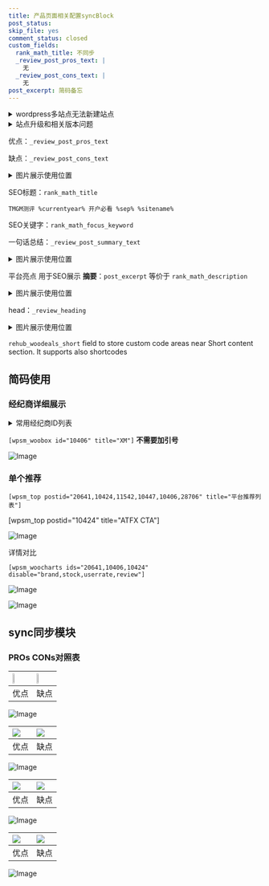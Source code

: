 ```yaml
---
title: 产品页面相关配置syncBlock
post_status: 
skip_file: yes
comment_status: closed
custom_fields:
  rank_math_title: 不同步
  _review_post_pros_text: |
    无
  _review_post_cons_text: |
    无
post_excerpt: 简码备忘
---
```

<details><summary>wordpress多站点无法新建站点</summary>

<li>和报错需要清理cookies一样的原因</li>
<li>wp-config.php里面<code>define( 'SUBDOMAIN_INSTALL', false );//子域名安装</code></li>
<li>新建子站点是用<code>define( 'SUBDOMAIN_INSTALL', true);//子域名安装</code> 完成以后，改成<code>false</code></li>
</details>

<details><summary>站点升级和相关版本问题</summary>

<p>wordpress：5.9.9
woocommerce：7.5.1
出现问题的地方：主题选项里面>><strong>Product layout >>compact style</strong></p>
<p>如何出现没有用过的字段 导致无法保存。先导出配置 然后进行修改，后面再次恢复即可。</p>
<p>出现部分字段无法显示时，需要返回默认布局后，对产品进行保存就好了。</p>
<p></p>
</details>

优点：`_review_post_pros_text`

缺点：`_review_post_cons_text`

<details><summary>图片展示使用位置</summary>

<img src="https://prod-files-secure.s3.us-west-2.amazonaws.com/39ed1227-6d7d-4570-be36-9ccd4a2c4241/f51d3d83-55d4-4bdf-9604-f37ec77ab556/Untitled.png?X-Amz-Algorithm=AWS4-HMAC-SHA256&X-Amz-Content-Sha256=UNSIGNED-PAYLOAD&X-Amz-Credential=ASIAZI2LB466SE4B623H%2F20250709%2Fus-west-2%2Fs3%2Faws4_request&X-Amz-Date=20250709T045520Z&X-Amz-Expires=3600&X-Amz-Security-Token=IQoJb3JpZ2luX2VjEJT%2F%2F%2F%2F%2F%2F%2F%2F%2F%2FwEaCXVzLXdlc3QtMiJIMEYCIQCLUDJWftmPHzgi8oLZcyuJ3SmonSM37IYfzknoXKahOgIhAKVU2X2pxWQo27wkAMEL%2F9eryu3FQRfcahbZYxsFjYsTKogECJ3%2F%2F%2F%2F%2F%2F%2F%2F%2F%2FwEQABoMNjM3NDIzMTgzODA1IgxsgWboIdcDWnCQoO4q3ANrXXa%2BzxrQA5fLfWP1Kx0OjlG0bbwcw2PXml5ds44FL6yu%2FJJPGocsizAccR4Fm1Y8%2B1aGO3hzPnPm5%2FHRRkS2198Rj74j9Mepec41khnvE5SekgDCFVrg49doRIhvx8jzj%2FxBd7Mbja5ZzYzaDLb4gQfd5NfNRWdnsj1wmh%2FKvrb1i%2BZS9jf0i21GSS454oKLeHqyoq1YN0l0s0NDaLbom%2BYGRrs48cXclDt3j0wi1BwiiRgf8SqplE1HnZDv3u80R6FTTpzBPYlEuVNx54oDD3yjD6oEP5twBbllPfYUSbk10%2BjVT8YV5KW2DDOQl1u%2F%2BDMHlrYfyGDNJTnhuNO%2FK5ng2NIQyidvvJcdajWF3k4494Ly6joAg145a2bMsINuCWUw%2BHm6deaF4u8ZpAWQ7OhSUfaZmopkzcCnfVtsLcxcmWlpk076Y%2B17n4WKJSLpRVpqRgbPGvLwxucMc36p7o5wFoNATFGMiSp%2Fw5%2BdtJD%2FrbWzop7MDORuAvpyZkGz%2FlasOfE%2BCimeXnGjQesARlcSN8P0McJnDq39f128Ns5mG9fbHCoegNS1iDFPE2oLedbdfUEQkf%2FiQGxwATk9hMxixT1yiFXajnkopBDF6s6iIarKHYreYCg84DDt2rfDBjqkAX2PbgqO3J5EZaBPLDr%2FtTa9M%2Bx4tu1%2Bxr2UZNywnxlPGZEgoJz8zfYIghiPo95LbUTXTbt3Hbt0RxFhVPL3vDLuUouyeG45l4rpuW9QPpqxzBxgxHuBA4YAXCFf7R6yR9Ewhb2TNaYAWOoqP12QaV0tIAoP%2F4FuYpah1cn%2BkpFZ7%2BvTE9JoNMW7VYOL18yJHhtW%2BkZ4w%2FRBxk%2BjXOmUSx3UZOb2&X-Amz-Signature=b130cefed1fcca41b6da08dfb76b5b317d6126c1c43137b8b0c492e93a7dd9a2&X-Amz-SignedHeaders=host&x-amz-checksum-mode=ENABLED&x-id=GetObject" alt="Image">
</details>

SEO标题：`rank_math_title`

`TMGM测评 %currentyear% 开户必看 %sep% %sitename%`

SEO关键字：`rank_math_focus_keyword`

一句话总结：`_review_post_summary_text`

<details><summary>图片展示使用位置</summary>

<img src="https://prod-files-secure.s3.us-west-2.amazonaws.com/39ed1227-6d7d-4570-be36-9ccd4a2c4241/4b96a922-296c-4f4e-8630-d1c870cbce01/Untitled.png?X-Amz-Algorithm=AWS4-HMAC-SHA256&X-Amz-Content-Sha256=UNSIGNED-PAYLOAD&X-Amz-Credential=ASIAZI2LB466RFEHZKP3%2F20250709%2Fus-west-2%2Fs3%2Faws4_request&X-Amz-Date=20250709T045520Z&X-Amz-Expires=3600&X-Amz-Security-Token=IQoJb3JpZ2luX2VjEJT%2F%2F%2F%2F%2F%2F%2F%2F%2F%2FwEaCXVzLXdlc3QtMiJHMEUCIQD8sNsikLrBeOMdCGKFf1OhRTq2ckzWPb7kwk6upFVnKgIgSEtN3fuIsLL1MAhdkIEpANEdoc7vyIEIl%2F0m7zuzkQEqiAQInf%2F%2F%2F%2F%2F%2F%2F%2F%2F%2FARAAGgw2Mzc0MjMxODM4MDUiDI4xxEZ%2F4GsfQvCs%2FSrcA4MZ0T3lFxy2rNcsThvn5DUCQE2hvK9nqlwkzq5y3QtQg%2BFJvl5O2Fubeu%2FILZVTeXnIX5izmKK7DFOQ1VaJemYOrTnvc%2Bbfi7tSY668JGxnGL5gqrL4o6apBfD7J6xznDkqLxetwAKDbsWQXce5i8UPIhEnCCWGsDYjtHrGdpBbQmmGkvsPvgeo4xooP5R5SrP23ydBG4piRGMiSt65l%2BSLWGc%2BKu1%2F3b8Y%2FyEsbX6ggTKMPdw5c%2BCVYYkEFDer7XqXUD3durk8k9%2B%2BRdyY6hIMqdMpQrEtgr4DJwpvduEwDJLTtXwGwx7KsbdPrIXJwVUH5d%2FSG3zGxh%2B7j7uCtuHLthOaEiyS7NE1C%2FuPOoFDcr1k3TSA9Y%2BNAW4rwirmdJ7gtggkKq8i%2BFM%2BxId%2FM3YW2RH0%2F%2BnheTEHh6LY53eAPNm1TSmf%2B1MnsI78YCNLuYmaTmnGIuEjgabjUBU15pNlAakYnDpRouTLO52bmJGxgybr4CFCMbmJxvHQsjeqORqHGcFtCDlzLIhf1KNRL5YblXGOkuxe9kH5sAsC8ELu%2FZrFCm37m7VzE66%2Fg4CHmeY1rYk7t2hEb0VtbBfFkDLpi034S0KGF5OGaWEKaJ1RFbcWEKpQt1eD5qTgMM3at8MGOqUBuHJQgpNODPPJ1zyNXrUtVjobbVI2aBA9RLsvvTPrP0hWRG2CbwY1%2B0s0zXgIKSdMqWjbpMiuJnYti2ZIQ5jVVnpS4dUJ92bgmr1nyTW%2BZJ2Or64nrbTMYl7TttuClBbvoF3oFFfm7tFQMlV5ucnjq0iYQXXbzr4%2B7l8yIHOJDN4duaQe%2Bni8B2Go9izK8Qv6V33cXbksd1zpS45RqFx6BfUZ65GM&X-Amz-Signature=8a4618dbd9631b8b9aae345327b91dd5f31da98fd74133d0e38d522acfd60ed4&X-Amz-SignedHeaders=host&x-amz-checksum-mode=ENABLED&x-id=GetObject" alt="Image">
</details>

平台亮点 用于SEO展示 **摘要**：`post_excerpt`  等价于 `rank_math_description`

<details><summary>图片展示使用位置</summary>

<img src="https://prod-files-secure.s3.us-west-2.amazonaws.com/39ed1227-6d7d-4570-be36-9ccd4a2c4241/1ee11f63-b60a-4dfe-a7a7-d58ff23b5d88/Untitled.png?X-Amz-Algorithm=AWS4-HMAC-SHA256&X-Amz-Content-Sha256=UNSIGNED-PAYLOAD&X-Amz-Credential=ASIAZI2LB4666Q2AR5WS%2F20250709%2Fus-west-2%2Fs3%2Faws4_request&X-Amz-Date=20250709T045520Z&X-Amz-Expires=3600&X-Amz-Security-Token=IQoJb3JpZ2luX2VjEJT%2F%2F%2F%2F%2F%2F%2F%2F%2F%2FwEaCXVzLXdlc3QtMiJIMEYCIQCgwhbD9aTizuKC0p0j1Ng11%2Bx6VKb9sjZW4VoZ6hfV4QIhAIKhLUexPDRMrwNJJHP0ScIIdvpKdQL7H8YvunJAP0cFKogECJ3%2F%2F%2F%2F%2F%2F%2F%2F%2F%2FwEQABoMNjM3NDIzMTgzODA1IgwbU9hWv0Qod93KCB4q3ANSEAaXMflMOED0Ip42P0wkTpIaC8ji%2B8INg60U%2FQjj%2FVF8FP99Z4xQ46GlM8n5LIlevJ72CA7hEmZcHXU30TXe0Ns2kczbtLWD4F20dRgyepJbxrcPftsyu8ckHI%2Bdg%2FH2ivYdNd9JuWGN2y30EbnYkVTThdESRZkXN4RtLpTFHLFt7eDXYkaxk%2BgOteFOBLB8vnzoTQR6XmYHopTm2FOVNugiOJeqQfhh7gQow3AnoVlQupvSgkIXDnPvghlqedP24jc9PK252KEkAjM1fgK3QWv0vFrszDtre7ysecT%2F3nf3teB%2BpR2REpxAA3lH12jLzfT1aIT5fskngyN9s94c%2BH9aqFEH0IMDqlDBj2OoVwzF%2B1WiZKMnywwVjpI5VVg%2FkMkmsFsgJL1f7OrtjvCohkyCNfEzLgOxjm9t7TlKM9M9EPD%2FtQFTpunX9ZmOPiYS8L6JZwoA9SEv%2BHA5Y4vcHHVCMnL%2FBncKmVP1MwkbwaoXyMZl3sA3%2BhmEgCOFF4%2FqEzA15srckEzE6pwnhl3uE%2FYihHgs7GgVmLBkNL2CwbSr4w32UfNgToVtQVb1Dt7dyg0McwDI9m%2BotBwBFY%2F8sZX9BDLlSwwrHEidp80FeMpvMrjdjS5wFvm5fTDr2rfDBjqkAegGhe2wIDOlbO2m0MSmwPZVn5AX6J8B0G55ZJpTszs31yStFIuMu9ahP1fQoTFe3e2HxFQLhn337jApeUwvXhFxgHGmkde7zlL42vm33N5bfZDbz8ll7yn7DO9%2BUMum7MHydqq6AtRqKyC9SKe4W4UHdxBV4Dyj7YUYP7vlS7zPdebzr3pdO7u1UMXI19hbmVVgrNxd3B%2F2%2Fth6xmzq%2B8qaVugm&X-Amz-Signature=789133958d689304f8d55023b7793284d65b60c37754969e94001be559b6cab4&X-Amz-SignedHeaders=host&x-amz-checksum-mode=ENABLED&x-id=GetObject" alt="Image">
<img src="https://prod-files-secure.s3.us-west-2.amazonaws.com/39ed1227-6d7d-4570-be36-9ccd4a2c4241/ad4118b5-78d8-4fbe-801e-3b29b5d99c01/Untitled.png?X-Amz-Algorithm=AWS4-HMAC-SHA256&X-Amz-Content-Sha256=UNSIGNED-PAYLOAD&X-Amz-Credential=ASIAZI2LB4666Q2AR5WS%2F20250709%2Fus-west-2%2Fs3%2Faws4_request&X-Amz-Date=20250709T045520Z&X-Amz-Expires=3600&X-Amz-Security-Token=IQoJb3JpZ2luX2VjEJT%2F%2F%2F%2F%2F%2F%2F%2F%2F%2FwEaCXVzLXdlc3QtMiJIMEYCIQCgwhbD9aTizuKC0p0j1Ng11%2Bx6VKb9sjZW4VoZ6hfV4QIhAIKhLUexPDRMrwNJJHP0ScIIdvpKdQL7H8YvunJAP0cFKogECJ3%2F%2F%2F%2F%2F%2F%2F%2F%2F%2FwEQABoMNjM3NDIzMTgzODA1IgwbU9hWv0Qod93KCB4q3ANSEAaXMflMOED0Ip42P0wkTpIaC8ji%2B8INg60U%2FQjj%2FVF8FP99Z4xQ46GlM8n5LIlevJ72CA7hEmZcHXU30TXe0Ns2kczbtLWD4F20dRgyepJbxrcPftsyu8ckHI%2Bdg%2FH2ivYdNd9JuWGN2y30EbnYkVTThdESRZkXN4RtLpTFHLFt7eDXYkaxk%2BgOteFOBLB8vnzoTQR6XmYHopTm2FOVNugiOJeqQfhh7gQow3AnoVlQupvSgkIXDnPvghlqedP24jc9PK252KEkAjM1fgK3QWv0vFrszDtre7ysecT%2F3nf3teB%2BpR2REpxAA3lH12jLzfT1aIT5fskngyN9s94c%2BH9aqFEH0IMDqlDBj2OoVwzF%2B1WiZKMnywwVjpI5VVg%2FkMkmsFsgJL1f7OrtjvCohkyCNfEzLgOxjm9t7TlKM9M9EPD%2FtQFTpunX9ZmOPiYS8L6JZwoA9SEv%2BHA5Y4vcHHVCMnL%2FBncKmVP1MwkbwaoXyMZl3sA3%2BhmEgCOFF4%2FqEzA15srckEzE6pwnhl3uE%2FYihHgs7GgVmLBkNL2CwbSr4w32UfNgToVtQVb1Dt7dyg0McwDI9m%2BotBwBFY%2F8sZX9BDLlSwwrHEidp80FeMpvMrjdjS5wFvm5fTDr2rfDBjqkAegGhe2wIDOlbO2m0MSmwPZVn5AX6J8B0G55ZJpTszs31yStFIuMu9ahP1fQoTFe3e2HxFQLhn337jApeUwvXhFxgHGmkde7zlL42vm33N5bfZDbz8ll7yn7DO9%2BUMum7MHydqq6AtRqKyC9SKe4W4UHdxBV4Dyj7YUYP7vlS7zPdebzr3pdO7u1UMXI19hbmVVgrNxd3B%2F2%2Fth6xmzq%2B8qaVugm&X-Amz-Signature=657f9e72c249671b77231682cdeeff5e3315b37316767e1f52a3051c8138a442&X-Amz-SignedHeaders=host&x-amz-checksum-mode=ENABLED&x-id=GetObject" alt="Image">
<img src="https://prod-files-secure.s3.us-west-2.amazonaws.com/39ed1227-6d7d-4570-be36-9ccd4a2c4241/a38cf7c9-a79c-4b64-9e94-13589fe0758b/Untitled.png?X-Amz-Algorithm=AWS4-HMAC-SHA256&X-Amz-Content-Sha256=UNSIGNED-PAYLOAD&X-Amz-Credential=ASIAZI2LB4666Q2AR5WS%2F20250709%2Fus-west-2%2Fs3%2Faws4_request&X-Amz-Date=20250709T045520Z&X-Amz-Expires=3600&X-Amz-Security-Token=IQoJb3JpZ2luX2VjEJT%2F%2F%2F%2F%2F%2F%2F%2F%2F%2FwEaCXVzLXdlc3QtMiJIMEYCIQCgwhbD9aTizuKC0p0j1Ng11%2Bx6VKb9sjZW4VoZ6hfV4QIhAIKhLUexPDRMrwNJJHP0ScIIdvpKdQL7H8YvunJAP0cFKogECJ3%2F%2F%2F%2F%2F%2F%2F%2F%2F%2FwEQABoMNjM3NDIzMTgzODA1IgwbU9hWv0Qod93KCB4q3ANSEAaXMflMOED0Ip42P0wkTpIaC8ji%2B8INg60U%2FQjj%2FVF8FP99Z4xQ46GlM8n5LIlevJ72CA7hEmZcHXU30TXe0Ns2kczbtLWD4F20dRgyepJbxrcPftsyu8ckHI%2Bdg%2FH2ivYdNd9JuWGN2y30EbnYkVTThdESRZkXN4RtLpTFHLFt7eDXYkaxk%2BgOteFOBLB8vnzoTQR6XmYHopTm2FOVNugiOJeqQfhh7gQow3AnoVlQupvSgkIXDnPvghlqedP24jc9PK252KEkAjM1fgK3QWv0vFrszDtre7ysecT%2F3nf3teB%2BpR2REpxAA3lH12jLzfT1aIT5fskngyN9s94c%2BH9aqFEH0IMDqlDBj2OoVwzF%2B1WiZKMnywwVjpI5VVg%2FkMkmsFsgJL1f7OrtjvCohkyCNfEzLgOxjm9t7TlKM9M9EPD%2FtQFTpunX9ZmOPiYS8L6JZwoA9SEv%2BHA5Y4vcHHVCMnL%2FBncKmVP1MwkbwaoXyMZl3sA3%2BhmEgCOFF4%2FqEzA15srckEzE6pwnhl3uE%2FYihHgs7GgVmLBkNL2CwbSr4w32UfNgToVtQVb1Dt7dyg0McwDI9m%2BotBwBFY%2F8sZX9BDLlSwwrHEidp80FeMpvMrjdjS5wFvm5fTDr2rfDBjqkAegGhe2wIDOlbO2m0MSmwPZVn5AX6J8B0G55ZJpTszs31yStFIuMu9ahP1fQoTFe3e2HxFQLhn337jApeUwvXhFxgHGmkde7zlL42vm33N5bfZDbz8ll7yn7DO9%2BUMum7MHydqq6AtRqKyC9SKe4W4UHdxBV4Dyj7YUYP7vlS7zPdebzr3pdO7u1UMXI19hbmVVgrNxd3B%2F2%2Fth6xmzq%2B8qaVugm&X-Amz-Signature=d28ca85508eb3f122cb0b1bc2d89b699cbceccc577e273d2bc8758e1a2e0ea74&X-Amz-SignedHeaders=host&x-amz-checksum-mode=ENABLED&x-id=GetObject" alt="Image">
<img src="https://prod-files-secure.s3.us-west-2.amazonaws.com/39ed1227-6d7d-4570-be36-9ccd4a2c4241/7da6fc1e-d2ac-42ae-8c75-cb5749aa18f6/Untitled.png?X-Amz-Algorithm=AWS4-HMAC-SHA256&X-Amz-Content-Sha256=UNSIGNED-PAYLOAD&X-Amz-Credential=ASIAZI2LB4666Q2AR5WS%2F20250709%2Fus-west-2%2Fs3%2Faws4_request&X-Amz-Date=20250709T045520Z&X-Amz-Expires=3600&X-Amz-Security-Token=IQoJb3JpZ2luX2VjEJT%2F%2F%2F%2F%2F%2F%2F%2F%2F%2FwEaCXVzLXdlc3QtMiJIMEYCIQCgwhbD9aTizuKC0p0j1Ng11%2Bx6VKb9sjZW4VoZ6hfV4QIhAIKhLUexPDRMrwNJJHP0ScIIdvpKdQL7H8YvunJAP0cFKogECJ3%2F%2F%2F%2F%2F%2F%2F%2F%2F%2FwEQABoMNjM3NDIzMTgzODA1IgwbU9hWv0Qod93KCB4q3ANSEAaXMflMOED0Ip42P0wkTpIaC8ji%2B8INg60U%2FQjj%2FVF8FP99Z4xQ46GlM8n5LIlevJ72CA7hEmZcHXU30TXe0Ns2kczbtLWD4F20dRgyepJbxrcPftsyu8ckHI%2Bdg%2FH2ivYdNd9JuWGN2y30EbnYkVTThdESRZkXN4RtLpTFHLFt7eDXYkaxk%2BgOteFOBLB8vnzoTQR6XmYHopTm2FOVNugiOJeqQfhh7gQow3AnoVlQupvSgkIXDnPvghlqedP24jc9PK252KEkAjM1fgK3QWv0vFrszDtre7ysecT%2F3nf3teB%2BpR2REpxAA3lH12jLzfT1aIT5fskngyN9s94c%2BH9aqFEH0IMDqlDBj2OoVwzF%2B1WiZKMnywwVjpI5VVg%2FkMkmsFsgJL1f7OrtjvCohkyCNfEzLgOxjm9t7TlKM9M9EPD%2FtQFTpunX9ZmOPiYS8L6JZwoA9SEv%2BHA5Y4vcHHVCMnL%2FBncKmVP1MwkbwaoXyMZl3sA3%2BhmEgCOFF4%2FqEzA15srckEzE6pwnhl3uE%2FYihHgs7GgVmLBkNL2CwbSr4w32UfNgToVtQVb1Dt7dyg0McwDI9m%2BotBwBFY%2F8sZX9BDLlSwwrHEidp80FeMpvMrjdjS5wFvm5fTDr2rfDBjqkAegGhe2wIDOlbO2m0MSmwPZVn5AX6J8B0G55ZJpTszs31yStFIuMu9ahP1fQoTFe3e2HxFQLhn337jApeUwvXhFxgHGmkde7zlL42vm33N5bfZDbz8ll7yn7DO9%2BUMum7MHydqq6AtRqKyC9SKe4W4UHdxBV4Dyj7YUYP7vlS7zPdebzr3pdO7u1UMXI19hbmVVgrNxd3B%2F2%2Fth6xmzq%2B8qaVugm&X-Amz-Signature=e69d164cfb0432259091e1370d66fdd2e046bce1e007c4bc5d73feec26306f3b&X-Amz-SignedHeaders=host&x-amz-checksum-mode=ENABLED&x-id=GetObject" alt="Image">
<img src="https://prod-files-secure.s3.us-west-2.amazonaws.com/39ed1227-6d7d-4570-be36-9ccd4a2c4241/7e97f40a-eaee-47f5-b2f9-475f96808fa7/Untitled.png?X-Amz-Algorithm=AWS4-HMAC-SHA256&X-Amz-Content-Sha256=UNSIGNED-PAYLOAD&X-Amz-Credential=ASIAZI2LB4666Q2AR5WS%2F20250709%2Fus-west-2%2Fs3%2Faws4_request&X-Amz-Date=20250709T045520Z&X-Amz-Expires=3600&X-Amz-Security-Token=IQoJb3JpZ2luX2VjEJT%2F%2F%2F%2F%2F%2F%2F%2F%2F%2FwEaCXVzLXdlc3QtMiJIMEYCIQCgwhbD9aTizuKC0p0j1Ng11%2Bx6VKb9sjZW4VoZ6hfV4QIhAIKhLUexPDRMrwNJJHP0ScIIdvpKdQL7H8YvunJAP0cFKogECJ3%2F%2F%2F%2F%2F%2F%2F%2F%2F%2FwEQABoMNjM3NDIzMTgzODA1IgwbU9hWv0Qod93KCB4q3ANSEAaXMflMOED0Ip42P0wkTpIaC8ji%2B8INg60U%2FQjj%2FVF8FP99Z4xQ46GlM8n5LIlevJ72CA7hEmZcHXU30TXe0Ns2kczbtLWD4F20dRgyepJbxrcPftsyu8ckHI%2Bdg%2FH2ivYdNd9JuWGN2y30EbnYkVTThdESRZkXN4RtLpTFHLFt7eDXYkaxk%2BgOteFOBLB8vnzoTQR6XmYHopTm2FOVNugiOJeqQfhh7gQow3AnoVlQupvSgkIXDnPvghlqedP24jc9PK252KEkAjM1fgK3QWv0vFrszDtre7ysecT%2F3nf3teB%2BpR2REpxAA3lH12jLzfT1aIT5fskngyN9s94c%2BH9aqFEH0IMDqlDBj2OoVwzF%2B1WiZKMnywwVjpI5VVg%2FkMkmsFsgJL1f7OrtjvCohkyCNfEzLgOxjm9t7TlKM9M9EPD%2FtQFTpunX9ZmOPiYS8L6JZwoA9SEv%2BHA5Y4vcHHVCMnL%2FBncKmVP1MwkbwaoXyMZl3sA3%2BhmEgCOFF4%2FqEzA15srckEzE6pwnhl3uE%2FYihHgs7GgVmLBkNL2CwbSr4w32UfNgToVtQVb1Dt7dyg0McwDI9m%2BotBwBFY%2F8sZX9BDLlSwwrHEidp80FeMpvMrjdjS5wFvm5fTDr2rfDBjqkAegGhe2wIDOlbO2m0MSmwPZVn5AX6J8B0G55ZJpTszs31yStFIuMu9ahP1fQoTFe3e2HxFQLhn337jApeUwvXhFxgHGmkde7zlL42vm33N5bfZDbz8ll7yn7DO9%2BUMum7MHydqq6AtRqKyC9SKe4W4UHdxBV4Dyj7YUYP7vlS7zPdebzr3pdO7u1UMXI19hbmVVgrNxd3B%2F2%2Fth6xmzq%2B8qaVugm&X-Amz-Signature=296f804e7b621e346e1fc02de98fc3487799e4f4a95e2622d547cbebfaa0ebdc&X-Amz-SignedHeaders=host&x-amz-checksum-mode=ENABLED&x-id=GetObject" alt="Image">
</details>

head：`_review_heading`

<details><summary>图片展示使用位置</summary>

<img src="https://prod-files-secure.s3.us-west-2.amazonaws.com/39ed1227-6d7d-4570-be36-9ccd4a2c4241/3a4650ad-9887-415c-889a-edd51fa54f27/Untitled.png?X-Amz-Algorithm=AWS4-HMAC-SHA256&X-Amz-Content-Sha256=UNSIGNED-PAYLOAD&X-Amz-Credential=ASIAZI2LB466VM2SP4JU%2F20250709%2Fus-west-2%2Fs3%2Faws4_request&X-Amz-Date=20250709T045521Z&X-Amz-Expires=3600&X-Amz-Security-Token=IQoJb3JpZ2luX2VjEJT%2F%2F%2F%2F%2F%2F%2F%2F%2F%2FwEaCXVzLXdlc3QtMiJHMEUCIFDrNMbg9zWR5CJwo2C%2B%2F6UHy7UoqsBfK7rEI8v5wcFhAiEAvyzRxoy4tp0NJdKzL5crVCBZnFVJUiY%2FKHVgCg3JOqMqiAQInf%2F%2F%2F%2F%2F%2F%2F%2F%2F%2FARAAGgw2Mzc0MjMxODM4MDUiDEkYEKM6VaSb2%2FrtqircA0pn84p05PiepVfaLHc96n6AzQuj8A1Z9Jquz6nOK13LiPyX99VkZZ%2Buedb%2BcwlBdN07MUJC8TsKF59gQk69BQeTcInn2LyWx18FU7jg32HSUW0Gt04Za9nmd%2B5E0EqWXOgi6%2F%2FZp3MuEst2oYjZoKD%2BMkQgL%2BlMyIdKbctjY9so%2FjyVCAnpbFkJvbFJPFgjf7VT%2FWddZx4JcRhnsBdWG1DoDKuTJm6WR5Y2nH3wK4aPjWDOOmdGx8QDmMS%2B8YphykVXBKOpeSVyvO7QLDnnwq3vX%2FA8QKvdlaoS2%2FK5jud7RN6yYy0LYvdFBRs6%2FrmkMkDaIZxIYy40DdY%2BwdF1GfYpw1F5lEXtSgrFmWKMvZ82i8FkZsUtJqcHIzHhlkY5O8K14ATlzoWf8FSdOBIMa%2BMCoLxeTmm2W4SSx7heAz%2BU6qmt1hF8fNW7vrxpo30NARfzHMb1VNBpuZBJ%2BcHNTIvhtUkV01SoL1UKBwDzXvOBXKSLuJ7%2FmZ2haLcQVau%2FDvGXjorYgztCvUAbbu6t05E0nRIsZHxIT5KGdEsnFx6eqP1MKE5i7%2BAsHRttgwPKpnLNYRHYovrDmS56g6SVndNPf%2FIfVD127vAcXLEookVmPYB2khXjFcb8tJXSMIXat8MGOqUBNxzoqKsEyt%2Brm8GAlapE7g2jOuajZ9N5ZaolDKpsqccH0iXbglNlSWat5H2qVmz90d6FDnm6Ga9k7GyERwn2CJk%2FjCByc1coOCuNiL3caqfbLy3zXHD3oitBSGAQ0jr2Ihw6h3zhQy85OpCn%2BbSp7SUpY20Fz%2F%2BXCuB0JvlEkkOIvkE1DPGpsITyOmfdlrEGyS0C%2BF60f2AvF7P%2F1BvptQbFCsKV&X-Amz-Signature=b1619cdd0741b2fae93bab705650dacbb108a257d1e8e1aa8bb2a9b5204a14e8&X-Amz-SignedHeaders=host&x-amz-checksum-mode=ENABLED&x-id=GetObject" alt="Image">
</details>

`rehub_woodeals_short`	field to store custom code areas near Short content section. It supports also shortcodes



## 简码使用

### 经纪商详细展示

<details><summary>常用经纪商ID列表</summary>

<pre><code class="php">嘉盛 ===> 20641  [wpsm_woobox id="20641" title="嘉盛"]
易信easymarkets ===> 11542  [wpsm_woobox id="11542" title="易信easymarkets"]
ATFX外汇 ===> 10424  [wpsm_woobox id="10424" title="ATFX"]
XM ===> 10406  [wpsm_woobox id="10406" title="XM"]
TMGM ===> 29622  [wpsm_woobox id="29622" title="TMGM"]
HYCM ===> 10447  [wpsm_woobox id="10447" title="HYCM"]
fpmarkets澳福外汇 ===> 20639  [wpsm_woobox id="20639" title="fpmarkets澳福外汇"]</code></pre>
</details>

`[wpsm_woobox id="10406" title="XM"]` **不需要加引号**

![Image](https://prod-files-secure.s3.us-west-2.amazonaws.com/39ed1227-6d7d-4570-be36-9ccd4a2c4241/4f898f9d-0fa7-4e43-acd3-ac6bc7be575a/Untitled.png?X-Amz-Algorithm=AWS4-HMAC-SHA256&X-Amz-Content-Sha256=UNSIGNED-PAYLOAD&X-Amz-Credential=ASIAZI2LB466RFSUM4R5%2F20250709%2Fus-west-2%2Fs3%2Faws4_request&X-Amz-Date=20250709T045519Z&X-Amz-Expires=3600&X-Amz-Security-Token=IQoJb3JpZ2luX2VjEJX%2F%2F%2F%2F%2F%2F%2F%2F%2F%2FwEaCXVzLXdlc3QtMiJHMEUCIEePeE7U%2Fln94ZFb7utYmd5um341wOM3yHfnM1etdcC%2FAiEA6OrnaRlmt87YXyaS9FjuxWYZAX%2Blk0b%2BtCghRKVYdcsqiAQInf%2F%2F%2F%2F%2F%2F%2F%2F%2F%2FARAAGgw2Mzc0MjMxODM4MDUiDDj%2BUXqwty1PKbF6HyrcAyzJhTGnBj5zu1%2BQgGn52zh6QsdMm7uV184LOgrHj6dJzpTwycKwVnawetSVf5xf%2F47pXF0FnHUDZUtQmz1bDXHAS%2BgUsGJlkcvhpkwoVDz%2Fw5tOKVMnRSbBAPA3xuLbFrnW4YElP6g5FPPVkGiDAXaR4EVVCGNpabN2LEXvY9Oe0ZDdxGjq2B638%2FDOm5CXE4JxlxozDGTelw37TDgM45tAyp5k5ZkXsW3%2FNkAhBqPQKF%2BCCz5RiC0IpYm9TrEYTw4YvHrpxoY5Pz5ruIXTRqteevROarCNA30MazLHruBf0mW9yDh8LF3f2THeU1BRfH0Zrd11C0Ql7thBao%2FMAwF60v7ku4SDiM5ysrdGGLanwVoJDzmrECACiFgTh81ueXvmrKdah%2B1u71rqa9ezzpR7AigGKWcmQcfSUzZ%2FQqvu20%2FXUUFHB6PNhkQ24%2FusRzmblWcrL5fbc4%2FfAjqKL2jsoOPUdOyBkeTaVxfdG2Aatfr0VxUtLKpV7313cFsUVqx4bALKUke2YJ6I%2Frx4PMIAYF9%2FO4uQN4E6Jyh7%2BLoFAKmZ6y2ZQ7WPk%2FFsyINzIIqdi4R3fX%2BUPnMk%2BbzeZ8zTNVokQB5DR3EFzFPFNLWIZjKrPK0os%2F8pjdLYMPTat8MGOqUBla32BwMl2m0m%2FIf1JDZYtYV6oIK664NOZ0Pb2F4CO4s1OJa%2BecrAXaqD7zfIjWXoxHPLIKHdRYRAz3IH16f0DhPSeM3t%2FfhMT47o1IdsU%2BLQw2bEHX4iOE4%2B6yaWvLAdx7vfk8XqHqHgXf43PIl1KKyYlQ5cgy9HWxsHqierYQT%2BxjkeXJMItTRWNXzfjXv4msWAnT5cqjWx0wUL3TxupKl24ZQc&X-Amz-Signature=024c420a2000fef48055045a1261c221537039eb2c2182fd51d58e29f6a83041&X-Amz-SignedHeaders=host&x-amz-checksum-mode=ENABLED&x-id=GetObject)

### 单个推荐
`[wpsm_top postid="20641,10424,11542,10447,10406,28706" title="平台推荐列表"]`

[wpsm_top postid="10424" title="ATFX CTA"]

![Image](https://prod-files-secure.s3.us-west-2.amazonaws.com/39ed1227-6d7d-4570-be36-9ccd4a2c4241/5ac620dc-51a8-48b6-b55d-91f47299193c/Untitled.png?X-Amz-Algorithm=AWS4-HMAC-SHA256&X-Amz-Content-Sha256=UNSIGNED-PAYLOAD&X-Amz-Credential=ASIAZI2LB466RFSUM4R5%2F20250709%2Fus-west-2%2Fs3%2Faws4_request&X-Amz-Date=20250709T045519Z&X-Amz-Expires=3600&X-Amz-Security-Token=IQoJb3JpZ2luX2VjEJX%2F%2F%2F%2F%2F%2F%2F%2F%2F%2FwEaCXVzLXdlc3QtMiJHMEUCIEePeE7U%2Fln94ZFb7utYmd5um341wOM3yHfnM1etdcC%2FAiEA6OrnaRlmt87YXyaS9FjuxWYZAX%2Blk0b%2BtCghRKVYdcsqiAQInf%2F%2F%2F%2F%2F%2F%2F%2F%2F%2FARAAGgw2Mzc0MjMxODM4MDUiDDj%2BUXqwty1PKbF6HyrcAyzJhTGnBj5zu1%2BQgGn52zh6QsdMm7uV184LOgrHj6dJzpTwycKwVnawetSVf5xf%2F47pXF0FnHUDZUtQmz1bDXHAS%2BgUsGJlkcvhpkwoVDz%2Fw5tOKVMnRSbBAPA3xuLbFrnW4YElP6g5FPPVkGiDAXaR4EVVCGNpabN2LEXvY9Oe0ZDdxGjq2B638%2FDOm5CXE4JxlxozDGTelw37TDgM45tAyp5k5ZkXsW3%2FNkAhBqPQKF%2BCCz5RiC0IpYm9TrEYTw4YvHrpxoY5Pz5ruIXTRqteevROarCNA30MazLHruBf0mW9yDh8LF3f2THeU1BRfH0Zrd11C0Ql7thBao%2FMAwF60v7ku4SDiM5ysrdGGLanwVoJDzmrECACiFgTh81ueXvmrKdah%2B1u71rqa9ezzpR7AigGKWcmQcfSUzZ%2FQqvu20%2FXUUFHB6PNhkQ24%2FusRzmblWcrL5fbc4%2FfAjqKL2jsoOPUdOyBkeTaVxfdG2Aatfr0VxUtLKpV7313cFsUVqx4bALKUke2YJ6I%2Frx4PMIAYF9%2FO4uQN4E6Jyh7%2BLoFAKmZ6y2ZQ7WPk%2FFsyINzIIqdi4R3fX%2BUPnMk%2BbzeZ8zTNVokQB5DR3EFzFPFNLWIZjKrPK0os%2F8pjdLYMPTat8MGOqUBla32BwMl2m0m%2FIf1JDZYtYV6oIK664NOZ0Pb2F4CO4s1OJa%2BecrAXaqD7zfIjWXoxHPLIKHdRYRAz3IH16f0DhPSeM3t%2FfhMT47o1IdsU%2BLQw2bEHX4iOE4%2B6yaWvLAdx7vfk8XqHqHgXf43PIl1KKyYlQ5cgy9HWxsHqierYQT%2BxjkeXJMItTRWNXzfjXv4msWAnT5cqjWx0wUL3TxupKl24ZQc&X-Amz-Signature=139d3e8d789a93a8710f8c54d2cf18cf0a047df0fe41bbb4dd590d7ea8e82bc1&X-Amz-SignedHeaders=host&x-amz-checksum-mode=ENABLED&x-id=GetObject)

详情对比

`[wpsm_woocharts ids="20641,10406,10424" disable="brand,stock,userrate,review"]`

![Image](https://prod-files-secure.s3.us-west-2.amazonaws.com/39ed1227-6d7d-4570-be36-9ccd4a2c4241/bf3ba45f-b9f3-4295-8aef-b4a495fd25f4/Untitled.png?X-Amz-Algorithm=AWS4-HMAC-SHA256&X-Amz-Content-Sha256=UNSIGNED-PAYLOAD&X-Amz-Credential=ASIAZI2LB466RFSUM4R5%2F20250709%2Fus-west-2%2Fs3%2Faws4_request&X-Amz-Date=20250709T045519Z&X-Amz-Expires=3600&X-Amz-Security-Token=IQoJb3JpZ2luX2VjEJX%2F%2F%2F%2F%2F%2F%2F%2F%2F%2FwEaCXVzLXdlc3QtMiJHMEUCIEePeE7U%2Fln94ZFb7utYmd5um341wOM3yHfnM1etdcC%2FAiEA6OrnaRlmt87YXyaS9FjuxWYZAX%2Blk0b%2BtCghRKVYdcsqiAQInf%2F%2F%2F%2F%2F%2F%2F%2F%2F%2FARAAGgw2Mzc0MjMxODM4MDUiDDj%2BUXqwty1PKbF6HyrcAyzJhTGnBj5zu1%2BQgGn52zh6QsdMm7uV184LOgrHj6dJzpTwycKwVnawetSVf5xf%2F47pXF0FnHUDZUtQmz1bDXHAS%2BgUsGJlkcvhpkwoVDz%2Fw5tOKVMnRSbBAPA3xuLbFrnW4YElP6g5FPPVkGiDAXaR4EVVCGNpabN2LEXvY9Oe0ZDdxGjq2B638%2FDOm5CXE4JxlxozDGTelw37TDgM45tAyp5k5ZkXsW3%2FNkAhBqPQKF%2BCCz5RiC0IpYm9TrEYTw4YvHrpxoY5Pz5ruIXTRqteevROarCNA30MazLHruBf0mW9yDh8LF3f2THeU1BRfH0Zrd11C0Ql7thBao%2FMAwF60v7ku4SDiM5ysrdGGLanwVoJDzmrECACiFgTh81ueXvmrKdah%2B1u71rqa9ezzpR7AigGKWcmQcfSUzZ%2FQqvu20%2FXUUFHB6PNhkQ24%2FusRzmblWcrL5fbc4%2FfAjqKL2jsoOPUdOyBkeTaVxfdG2Aatfr0VxUtLKpV7313cFsUVqx4bALKUke2YJ6I%2Frx4PMIAYF9%2FO4uQN4E6Jyh7%2BLoFAKmZ6y2ZQ7WPk%2FFsyINzIIqdi4R3fX%2BUPnMk%2BbzeZ8zTNVokQB5DR3EFzFPFNLWIZjKrPK0os%2F8pjdLYMPTat8MGOqUBla32BwMl2m0m%2FIf1JDZYtYV6oIK664NOZ0Pb2F4CO4s1OJa%2BecrAXaqD7zfIjWXoxHPLIKHdRYRAz3IH16f0DhPSeM3t%2FfhMT47o1IdsU%2BLQw2bEHX4iOE4%2B6yaWvLAdx7vfk8XqHqHgXf43PIl1KKyYlQ5cgy9HWxsHqierYQT%2BxjkeXJMItTRWNXzfjXv4msWAnT5cqjWx0wUL3TxupKl24ZQc&X-Amz-Signature=d223932c42faa970201d4553edb2e62be601dc2ab2a27b6dbfcf7c779253d420&X-Amz-SignedHeaders=host&x-amz-checksum-mode=ENABLED&x-id=GetObject)

![Image](https://prod-files-secure.s3.us-west-2.amazonaws.com/39ed1227-6d7d-4570-be36-9ccd4a2c4241/30bc56ef-f383-4b48-9768-2ebc9e436ec0/Untitled.png?X-Amz-Algorithm=AWS4-HMAC-SHA256&X-Amz-Content-Sha256=UNSIGNED-PAYLOAD&X-Amz-Credential=ASIAZI2LB466RFSUM4R5%2F20250709%2Fus-west-2%2Fs3%2Faws4_request&X-Amz-Date=20250709T045519Z&X-Amz-Expires=3600&X-Amz-Security-Token=IQoJb3JpZ2luX2VjEJX%2F%2F%2F%2F%2F%2F%2F%2F%2F%2FwEaCXVzLXdlc3QtMiJHMEUCIEePeE7U%2Fln94ZFb7utYmd5um341wOM3yHfnM1etdcC%2FAiEA6OrnaRlmt87YXyaS9FjuxWYZAX%2Blk0b%2BtCghRKVYdcsqiAQInf%2F%2F%2F%2F%2F%2F%2F%2F%2F%2FARAAGgw2Mzc0MjMxODM4MDUiDDj%2BUXqwty1PKbF6HyrcAyzJhTGnBj5zu1%2BQgGn52zh6QsdMm7uV184LOgrHj6dJzpTwycKwVnawetSVf5xf%2F47pXF0FnHUDZUtQmz1bDXHAS%2BgUsGJlkcvhpkwoVDz%2Fw5tOKVMnRSbBAPA3xuLbFrnW4YElP6g5FPPVkGiDAXaR4EVVCGNpabN2LEXvY9Oe0ZDdxGjq2B638%2FDOm5CXE4JxlxozDGTelw37TDgM45tAyp5k5ZkXsW3%2FNkAhBqPQKF%2BCCz5RiC0IpYm9TrEYTw4YvHrpxoY5Pz5ruIXTRqteevROarCNA30MazLHruBf0mW9yDh8LF3f2THeU1BRfH0Zrd11C0Ql7thBao%2FMAwF60v7ku4SDiM5ysrdGGLanwVoJDzmrECACiFgTh81ueXvmrKdah%2B1u71rqa9ezzpR7AigGKWcmQcfSUzZ%2FQqvu20%2FXUUFHB6PNhkQ24%2FusRzmblWcrL5fbc4%2FfAjqKL2jsoOPUdOyBkeTaVxfdG2Aatfr0VxUtLKpV7313cFsUVqx4bALKUke2YJ6I%2Frx4PMIAYF9%2FO4uQN4E6Jyh7%2BLoFAKmZ6y2ZQ7WPk%2FFsyINzIIqdi4R3fX%2BUPnMk%2BbzeZ8zTNVokQB5DR3EFzFPFNLWIZjKrPK0os%2F8pjdLYMPTat8MGOqUBla32BwMl2m0m%2FIf1JDZYtYV6oIK664NOZ0Pb2F4CO4s1OJa%2BecrAXaqD7zfIjWXoxHPLIKHdRYRAz3IH16f0DhPSeM3t%2FfhMT47o1IdsU%2BLQw2bEHX4iOE4%2B6yaWvLAdx7vfk8XqHqHgXf43PIl1KKyYlQ5cgy9HWxsHqierYQT%2BxjkeXJMItTRWNXzfjXv4msWAnT5cqjWx0wUL3TxupKl24ZQc&X-Amz-Signature=41227fd483aeac2bdca5236b7e0030b02663b908e79f2801e8f6a22ada1c798e&X-Amz-SignedHeaders=host&x-amz-checksum-mode=ENABLED&x-id=GetObject)

## sync同步模块

### PROs CONs对照表

| <img src="https://cdn.ifttt.fun/gh/jarlin8/OSS@main/icons/customize/pros.svg" height="auto" width="37.3%"> | <img src="https://cdn.ifttt.fun/gh/jarlin8/OSS@main/icons/customize/cons.svg" height="auto" width="28.8%"> |
| :--- | :--- |
| 优点 | 缺点 |

![Image](https://prod-files-secure.s3.us-west-2.amazonaws.com/39ed1227-6d7d-4570-be36-9ccd4a2c4241/8742b755-dfb5-4004-9a5f-d6e561664bd8/Untitled.png?X-Amz-Algorithm=AWS4-HMAC-SHA256&X-Amz-Content-Sha256=UNSIGNED-PAYLOAD&X-Amz-Credential=ASIAZI2LB466RFSUM4R5%2F20250709%2Fus-west-2%2Fs3%2Faws4_request&X-Amz-Date=20250709T045519Z&X-Amz-Expires=3600&X-Amz-Security-Token=IQoJb3JpZ2luX2VjEJX%2F%2F%2F%2F%2F%2F%2F%2F%2F%2FwEaCXVzLXdlc3QtMiJHMEUCIEePeE7U%2Fln94ZFb7utYmd5um341wOM3yHfnM1etdcC%2FAiEA6OrnaRlmt87YXyaS9FjuxWYZAX%2Blk0b%2BtCghRKVYdcsqiAQInf%2F%2F%2F%2F%2F%2F%2F%2F%2F%2FARAAGgw2Mzc0MjMxODM4MDUiDDj%2BUXqwty1PKbF6HyrcAyzJhTGnBj5zu1%2BQgGn52zh6QsdMm7uV184LOgrHj6dJzpTwycKwVnawetSVf5xf%2F47pXF0FnHUDZUtQmz1bDXHAS%2BgUsGJlkcvhpkwoVDz%2Fw5tOKVMnRSbBAPA3xuLbFrnW4YElP6g5FPPVkGiDAXaR4EVVCGNpabN2LEXvY9Oe0ZDdxGjq2B638%2FDOm5CXE4JxlxozDGTelw37TDgM45tAyp5k5ZkXsW3%2FNkAhBqPQKF%2BCCz5RiC0IpYm9TrEYTw4YvHrpxoY5Pz5ruIXTRqteevROarCNA30MazLHruBf0mW9yDh8LF3f2THeU1BRfH0Zrd11C0Ql7thBao%2FMAwF60v7ku4SDiM5ysrdGGLanwVoJDzmrECACiFgTh81ueXvmrKdah%2B1u71rqa9ezzpR7AigGKWcmQcfSUzZ%2FQqvu20%2FXUUFHB6PNhkQ24%2FusRzmblWcrL5fbc4%2FfAjqKL2jsoOPUdOyBkeTaVxfdG2Aatfr0VxUtLKpV7313cFsUVqx4bALKUke2YJ6I%2Frx4PMIAYF9%2FO4uQN4E6Jyh7%2BLoFAKmZ6y2ZQ7WPk%2FFsyINzIIqdi4R3fX%2BUPnMk%2BbzeZ8zTNVokQB5DR3EFzFPFNLWIZjKrPK0os%2F8pjdLYMPTat8MGOqUBla32BwMl2m0m%2FIf1JDZYtYV6oIK664NOZ0Pb2F4CO4s1OJa%2BecrAXaqD7zfIjWXoxHPLIKHdRYRAz3IH16f0DhPSeM3t%2FfhMT47o1IdsU%2BLQw2bEHX4iOE4%2B6yaWvLAdx7vfk8XqHqHgXf43PIl1KKyYlQ5cgy9HWxsHqierYQT%2BxjkeXJMItTRWNXzfjXv4msWAnT5cqjWx0wUL3TxupKl24ZQc&X-Amz-Signature=c72910f3002ef81b07d94cf62f8fc30d709bb1c84247f329ed3e4e3a82c1c286&X-Amz-SignedHeaders=host&x-amz-checksum-mode=ENABLED&x-id=GetObject)

| <img src="https://cdn.ifttt.fun/gh/jarlin8/OSS@main/icons/customize/pros1.svg" height="auto"> | <img src="https://cdn.ifttt.fun/gh/jarlin8/OSS@main/icons/customize/cons1.svg" height="auto"> |
| :--- | :--- |
| 优点 | 缺点 |

![Image](https://prod-files-secure.s3.us-west-2.amazonaws.com/39ed1227-6d7d-4570-be36-9ccd4a2c4241/806358f8-c9c4-4e17-bb35-c6c76a5397a5/Untitled.png?X-Amz-Algorithm=AWS4-HMAC-SHA256&X-Amz-Content-Sha256=UNSIGNED-PAYLOAD&X-Amz-Credential=ASIAZI2LB466RFSUM4R5%2F20250709%2Fus-west-2%2Fs3%2Faws4_request&X-Amz-Date=20250709T045519Z&X-Amz-Expires=3600&X-Amz-Security-Token=IQoJb3JpZ2luX2VjEJX%2F%2F%2F%2F%2F%2F%2F%2F%2F%2FwEaCXVzLXdlc3QtMiJHMEUCIEePeE7U%2Fln94ZFb7utYmd5um341wOM3yHfnM1etdcC%2FAiEA6OrnaRlmt87YXyaS9FjuxWYZAX%2Blk0b%2BtCghRKVYdcsqiAQInf%2F%2F%2F%2F%2F%2F%2F%2F%2F%2FARAAGgw2Mzc0MjMxODM4MDUiDDj%2BUXqwty1PKbF6HyrcAyzJhTGnBj5zu1%2BQgGn52zh6QsdMm7uV184LOgrHj6dJzpTwycKwVnawetSVf5xf%2F47pXF0FnHUDZUtQmz1bDXHAS%2BgUsGJlkcvhpkwoVDz%2Fw5tOKVMnRSbBAPA3xuLbFrnW4YElP6g5FPPVkGiDAXaR4EVVCGNpabN2LEXvY9Oe0ZDdxGjq2B638%2FDOm5CXE4JxlxozDGTelw37TDgM45tAyp5k5ZkXsW3%2FNkAhBqPQKF%2BCCz5RiC0IpYm9TrEYTw4YvHrpxoY5Pz5ruIXTRqteevROarCNA30MazLHruBf0mW9yDh8LF3f2THeU1BRfH0Zrd11C0Ql7thBao%2FMAwF60v7ku4SDiM5ysrdGGLanwVoJDzmrECACiFgTh81ueXvmrKdah%2B1u71rqa9ezzpR7AigGKWcmQcfSUzZ%2FQqvu20%2FXUUFHB6PNhkQ24%2FusRzmblWcrL5fbc4%2FfAjqKL2jsoOPUdOyBkeTaVxfdG2Aatfr0VxUtLKpV7313cFsUVqx4bALKUke2YJ6I%2Frx4PMIAYF9%2FO4uQN4E6Jyh7%2BLoFAKmZ6y2ZQ7WPk%2FFsyINzIIqdi4R3fX%2BUPnMk%2BbzeZ8zTNVokQB5DR3EFzFPFNLWIZjKrPK0os%2F8pjdLYMPTat8MGOqUBla32BwMl2m0m%2FIf1JDZYtYV6oIK664NOZ0Pb2F4CO4s1OJa%2BecrAXaqD7zfIjWXoxHPLIKHdRYRAz3IH16f0DhPSeM3t%2FfhMT47o1IdsU%2BLQw2bEHX4iOE4%2B6yaWvLAdx7vfk8XqHqHgXf43PIl1KKyYlQ5cgy9HWxsHqierYQT%2BxjkeXJMItTRWNXzfjXv4msWAnT5cqjWx0wUL3TxupKl24ZQc&X-Amz-Signature=4af81c21370232f8e3c2dd19b9faf6fe4f6b55b2022d396a7edbae187044335a&X-Amz-SignedHeaders=host&x-amz-checksum-mode=ENABLED&x-id=GetObject)

| <img src="https://cdn.ifttt.fun/gh/jarlin8/OSS@main/icons/customize/pros2.svg" height="auto"> | <img src="https://cdn.ifttt.fun/gh/jarlin8/OSS@main/icons/customize/cons2.svg" height="auto"> |
| :--- | :--- |
| 优点 | 缺点 |

![Image](https://prod-files-secure.s3.us-west-2.amazonaws.com/39ed1227-6d7d-4570-be36-9ccd4a2c4241/a9245ec9-70dd-4005-b534-0d54315fc5f3/Untitled.png?X-Amz-Algorithm=AWS4-HMAC-SHA256&X-Amz-Content-Sha256=UNSIGNED-PAYLOAD&X-Amz-Credential=ASIAZI2LB466RFSUM4R5%2F20250709%2Fus-west-2%2Fs3%2Faws4_request&X-Amz-Date=20250709T045519Z&X-Amz-Expires=3600&X-Amz-Security-Token=IQoJb3JpZ2luX2VjEJX%2F%2F%2F%2F%2F%2F%2F%2F%2F%2FwEaCXVzLXdlc3QtMiJHMEUCIEePeE7U%2Fln94ZFb7utYmd5um341wOM3yHfnM1etdcC%2FAiEA6OrnaRlmt87YXyaS9FjuxWYZAX%2Blk0b%2BtCghRKVYdcsqiAQInf%2F%2F%2F%2F%2F%2F%2F%2F%2F%2FARAAGgw2Mzc0MjMxODM4MDUiDDj%2BUXqwty1PKbF6HyrcAyzJhTGnBj5zu1%2BQgGn52zh6QsdMm7uV184LOgrHj6dJzpTwycKwVnawetSVf5xf%2F47pXF0FnHUDZUtQmz1bDXHAS%2BgUsGJlkcvhpkwoVDz%2Fw5tOKVMnRSbBAPA3xuLbFrnW4YElP6g5FPPVkGiDAXaR4EVVCGNpabN2LEXvY9Oe0ZDdxGjq2B638%2FDOm5CXE4JxlxozDGTelw37TDgM45tAyp5k5ZkXsW3%2FNkAhBqPQKF%2BCCz5RiC0IpYm9TrEYTw4YvHrpxoY5Pz5ruIXTRqteevROarCNA30MazLHruBf0mW9yDh8LF3f2THeU1BRfH0Zrd11C0Ql7thBao%2FMAwF60v7ku4SDiM5ysrdGGLanwVoJDzmrECACiFgTh81ueXvmrKdah%2B1u71rqa9ezzpR7AigGKWcmQcfSUzZ%2FQqvu20%2FXUUFHB6PNhkQ24%2FusRzmblWcrL5fbc4%2FfAjqKL2jsoOPUdOyBkeTaVxfdG2Aatfr0VxUtLKpV7313cFsUVqx4bALKUke2YJ6I%2Frx4PMIAYF9%2FO4uQN4E6Jyh7%2BLoFAKmZ6y2ZQ7WPk%2FFsyINzIIqdi4R3fX%2BUPnMk%2BbzeZ8zTNVokQB5DR3EFzFPFNLWIZjKrPK0os%2F8pjdLYMPTat8MGOqUBla32BwMl2m0m%2FIf1JDZYtYV6oIK664NOZ0Pb2F4CO4s1OJa%2BecrAXaqD7zfIjWXoxHPLIKHdRYRAz3IH16f0DhPSeM3t%2FfhMT47o1IdsU%2BLQw2bEHX4iOE4%2B6yaWvLAdx7vfk8XqHqHgXf43PIl1KKyYlQ5cgy9HWxsHqierYQT%2BxjkeXJMItTRWNXzfjXv4msWAnT5cqjWx0wUL3TxupKl24ZQc&X-Amz-Signature=ae12d0396491f02a5d636617602236fd34c8bb6f4abb0d8f554d97a90e14e1d0&X-Amz-SignedHeaders=host&x-amz-checksum-mode=ENABLED&x-id=GetObject)

| <img src="https://cdn.ifttt.fun/gh/jarlin8/OSS@main/icons/customize/pros3.svg" height="auto"> | <img src="https://cdn.ifttt.fun/gh/jarlin8/OSS@main/icons/customize/cons3.svg" height="auto"> |
| :--- | :--- |
| 优点 | 缺点 |

![Image](https://prod-files-secure.s3.us-west-2.amazonaws.com/39ed1227-6d7d-4570-be36-9ccd4a2c4241/e1e580a2-2e5c-4780-9ff4-19c318fc2284/Untitled.png?X-Amz-Algorithm=AWS4-HMAC-SHA256&X-Amz-Content-Sha256=UNSIGNED-PAYLOAD&X-Amz-Credential=ASIAZI2LB466RFSUM4R5%2F20250709%2Fus-west-2%2Fs3%2Faws4_request&X-Amz-Date=20250709T045519Z&X-Amz-Expires=3600&X-Amz-Security-Token=IQoJb3JpZ2luX2VjEJX%2F%2F%2F%2F%2F%2F%2F%2F%2F%2FwEaCXVzLXdlc3QtMiJHMEUCIEePeE7U%2Fln94ZFb7utYmd5um341wOM3yHfnM1etdcC%2FAiEA6OrnaRlmt87YXyaS9FjuxWYZAX%2Blk0b%2BtCghRKVYdcsqiAQInf%2F%2F%2F%2F%2F%2F%2F%2F%2F%2FARAAGgw2Mzc0MjMxODM4MDUiDDj%2BUXqwty1PKbF6HyrcAyzJhTGnBj5zu1%2BQgGn52zh6QsdMm7uV184LOgrHj6dJzpTwycKwVnawetSVf5xf%2F47pXF0FnHUDZUtQmz1bDXHAS%2BgUsGJlkcvhpkwoVDz%2Fw5tOKVMnRSbBAPA3xuLbFrnW4YElP6g5FPPVkGiDAXaR4EVVCGNpabN2LEXvY9Oe0ZDdxGjq2B638%2FDOm5CXE4JxlxozDGTelw37TDgM45tAyp5k5ZkXsW3%2FNkAhBqPQKF%2BCCz5RiC0IpYm9TrEYTw4YvHrpxoY5Pz5ruIXTRqteevROarCNA30MazLHruBf0mW9yDh8LF3f2THeU1BRfH0Zrd11C0Ql7thBao%2FMAwF60v7ku4SDiM5ysrdGGLanwVoJDzmrECACiFgTh81ueXvmrKdah%2B1u71rqa9ezzpR7AigGKWcmQcfSUzZ%2FQqvu20%2FXUUFHB6PNhkQ24%2FusRzmblWcrL5fbc4%2FfAjqKL2jsoOPUdOyBkeTaVxfdG2Aatfr0VxUtLKpV7313cFsUVqx4bALKUke2YJ6I%2Frx4PMIAYF9%2FO4uQN4E6Jyh7%2BLoFAKmZ6y2ZQ7WPk%2FFsyINzIIqdi4R3fX%2BUPnMk%2BbzeZ8zTNVokQB5DR3EFzFPFNLWIZjKrPK0os%2F8pjdLYMPTat8MGOqUBla32BwMl2m0m%2FIf1JDZYtYV6oIK664NOZ0Pb2F4CO4s1OJa%2BecrAXaqD7zfIjWXoxHPLIKHdRYRAz3IH16f0DhPSeM3t%2FfhMT47o1IdsU%2BLQw2bEHX4iOE4%2B6yaWvLAdx7vfk8XqHqHgXf43PIl1KKyYlQ5cgy9HWxsHqierYQT%2BxjkeXJMItTRWNXzfjXv4msWAnT5cqjWx0wUL3TxupKl24ZQc&X-Amz-Signature=83053b4733e98dc1462d37f00201eb42a1c0192b03775f10f3791330980bb59a&X-Amz-SignedHeaders=host&x-amz-checksum-mode=ENABLED&x-id=GetObject)